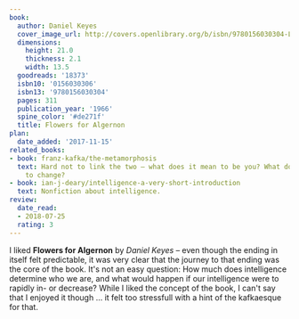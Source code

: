 ```yaml
---
book:
  author: Daniel Keyes
  cover_image_url: http://covers.openlibrary.org/b/isbn/9780156030304-L.jpg
  dimensions:
    height: 21.0
    thickness: 2.1
    width: 13.5
  goodreads: '18373'
  isbn10: '0156030306'
  isbn13: '9780156030304'
  pages: 311
  publication_year: '1966'
  spine_color: '#de271f'
  title: Flowers for Algernon
plan:
  date_added: '2017-11-15'
related_books:
- book: franz-kafka/the-metamorphosis
  text: Hard not to link the two – what does it mean to be you? What does it mean
    to change?
- book: ian-j-deary/intelligence-a-very-short-introduction
  text: Nonfiction about intelligence.
review:
  date_read:
  - 2018-07-25
  rating: 3
---
```


I liked **Flowers for Algernon** by *Daniel Keyes* – even though the ending in itself felt predictable, it was very
clear that the journey to that ending was the core of the book. It's not an easy question: How much does intelligence
determine who we are, and what would happen if our intelligence were to rapidly in- or decrease? While I liked the
concept of the book, I can't say that I enjoyed it though … it felt too stressfull with a hint of the kafkaesque for
that.
